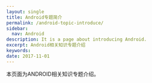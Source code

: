 ```yaml
---
layout: single
title: Android专题简介
permalink: /android-topic-introduce/
sidebar:
  nav: Android
description: It is a page about introducing Android.
excerpt: Android相关知识专题介绍
keywords:
date: 2017-11-01
---
```


本页面为ANDROID相关知识专题介绍。




